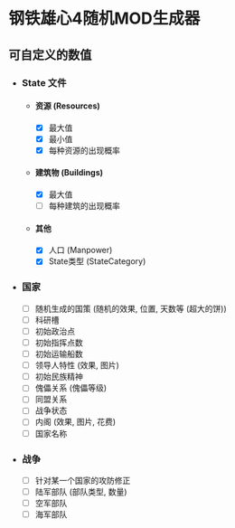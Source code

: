 # 钢铁雄心4随机MOD生成器

## 可自定义的数值

- ### State 文件

    - #### 资源 (Resources)

        - [x] 最大值
        - [x] 最小值
        - [x] 每种资源的出现概率

    - #### 建筑物 (Buildings)

        - [x] 最大值
        - [ ] 每种建筑的出现概率

    - #### 其他

        - [x] 人口 (Manpower)
        - [x] State类型 (StateCategory)

- ### 国家

    - [ ] 随机生成的国策 (随机的效果, 位置, 天数等 (超大的饼))
    - [ ] 科研槽
    - [ ] 初始政治点
    - [ ] 初始指挥点数
    - [ ] 初始运输船数
    - [ ] 领导人特性 (效果, 图片)
    - [ ] 初始民族精神
    - [ ] 傀儡关系 (傀儡等级)
    - [ ] 同盟关系
    - [ ] 战争状态
    - [ ] 内阁 (效果, 图片, 花费)
    - [ ] 国家名称

- ### 战争

    - [ ] 针对某一个国家的攻防修正
    - [ ] 陆军部队 (部队类型, 数量)
    - [ ] 空军部队
    - [ ] 海军部队
